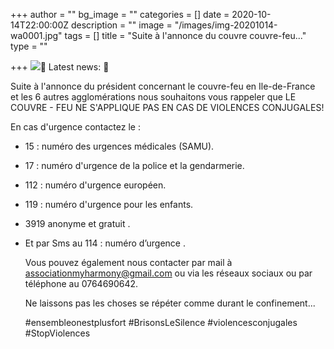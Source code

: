 +++
author = ""
bg_image = ""
categories = []
date = 2020-10-14T22:00:00Z
description = ""
image = "/images/img-20201014-wa0001.jpg"
tags = []
title = "Suite à l'annonce du couvre couvre-feu..."
type = ""

+++
![](/images/img-20201014-wa0002.jpg)📣 Latest news: 📢 

Suite à l'annonce du président concernant le couvre-feu en Ile-de-France et les 6 autres agglomérations nous souhaitons vous rappeler que LE COUVRE - FEU NE S'APPLIQUE PAS EN CAS DE VIOLENCES CONJUGALES! 

En cas d'urgence contactez le : 

* 15 : numéro des urgences médicales (SAMU).
* 17 : numéro d'urgence de la police et la gendarmerie. 
* 112 : numéro d'urgence européen. 
* 119 : numéro d'urgence pour les enfants. 
* 3919 anonyme et gratuit . 
* Et par Sms au 114 : numéro d’urgence . 

  Vous pouvez également nous contacter par mail à associationmyharmony@gmail.com ou via les réseaux sociaux ou par téléphone au 0764690642. 

  Ne laissons pas les choses se répéter comme durant le confinement... 

  \#ensembleonestplusfort #BrisonsLeSilence #violencesconjugales #StopViolences